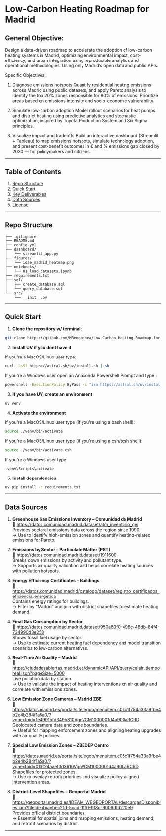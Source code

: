 # Low-Carbon Heating Roadmap for Madrid

General Objective:
---
Design a data-driven roadmap to accelerate the adoption of low-carbon heating systems in Madrid, optimizing environmental impact, cost-efficiency, and urban integration using reproducible analytics and operational methodologies. Using only Madrid’s open data and public APIs.

Specific Objectives:
1. Diagnose emissions hotspots Quantify residential heating emissions across Madrid using public datasets, and apply Pareto analysis to identify the top 20% zones responsible for 80% of emissions. Prioritize areas based on emissions intensity and socio-economic vulnerability.

2. Simulate low-carbon adoption Model rollout scenarios for heat pumps and district heating using predictive analytics and stochastic optimization, inspired by Toyota Production System and Six Sigma principles.

3. Visualize impact and tradeoffs Build an interactive dashboard (Streamlit + Tableau) to map emissions hotspots, simulate technology adoption, and present cost-benefit outcomes in € and % emissions gap closed by 2030 — for policymakers and citizens.

---

## Table of Contents

1. [Repo Structure](#repo-structure)  
2. [Quick Start](#quick-start)  
3. [Key Deliverables](#key-deliverables)  
4. [Data Sources](#data-sources)  
5. [License](#license)

---

## Repo Structure

```
├── .gitignore
├── README.md
├── config.yml
├── dashboard/
│   └── streamlit_app.py
├── figures/
│   └── idae_madrid_heatmap.png
├── notebooks/
│   └── 01_load_datasets.ipynb
├── requirements.txt
├── sql/
│   ├── create_database.sql
│   └── query_database.sql
└── src/
    └── __init__.py
```
---
## Quick Start

1. **Clone the repository w/ terminal**:

```bash
git clone https://github.com/MBengochea/Low-Carbon-Heating-Roadmap-for-Madrid.git
```

2. **Install UV if you dont have it**

If you're a MacOS/Linux user type:

```bash
curl -LsSf https://astral.sh/uv/install.sh | sh
```

If you're a Windows user open an Anaconda Powershell Prompt and type :

```bash
powershell -ExecutionPolicy ByPass -c "irm https://astral.sh/uv/install.ps1 | iex"
```

3. **If you have UV, create an environment**

```bash
uv venv 
```

4. **Activate the environment**

If you're a MacOS/Linux user type (if you're using a bash shell):

```bash
source ./venv/bin/activate
```

If you're a MacOS/Linux user type (if you're using a csh/tcsh shell):

```bash
source ./venv/bin/activate.csh
```

If you're a Windows user type:

```bash
.venv\Scripts\activate
```

5. **Install dependencies**:

```bash
uv pip install -r requirements.txt
```
---
## **Data Sources**

1. **Greenhouse Gas Emissions Inventory – Comunidad de Madrid**  
   🔗 https://datos.comunidad.madrid/dataset/atm_inventario_gei  
   Provides sectoral emissions data across the region since 1990.  
   → Use to identify high-emission zones and quantify heating-related emissions for Pareto.

2. **Emissions by Sector – Particulate Matter (PST)**  
   🔗 https://datos.comunidad.madrid/dataset/1911600  
   Breaks down emissions by activity and pollutant type.  
   → Supports air quality validation and helps correlate heating sources with pollution hotspots.

3. **Energy Efficiency Certificates – Buildings**  
   🔗 https://datos.comunidad.madrid/catalogo/dataset/registro_certificados_eficiencia_energetica  
   Contains energy ratings for buildings.  
   → Filter by “Madrid” and join with district shapefiles to estimate heating demand.

4. **Final Gas Consumption by Sector**  
   🔗 https://datos.comunidad.madrid/dataset/950a60f0-498c-48db-84f4-734990d3e253  
   Shows fossil fuel usage by sector.  
   → Use to estimate current heating fuel dependency and model transition scenarios to low-carbon alternatives.

5. **Real-Time Air Quality – Madrid**  
   🔗 https://ciudadesabiertas.madrid.es/dynamicAPI/API/query/calair_tiemporeal.json?pageSize=5000  
   Live pollution data by station.  
   → Use to validate the impact of heating interventions on air quality and correlate with emissions zones.

6. **Low Emission Zone Cameras – Madrid ZBE**  
   🔗 https://datos.madrid.es/portal/site/egob/menuitem.c05c1f754a33a9fbe4b2e4b284f1a5a0/?vgnextoid=1e4991bfd349b810VgnVCM1000001d4a900aRCRD  
   Geolocated camera data and zone boundaries.  
   → Useful for mapping enforcement zones and aligning heating upgrades with air quality policies.

7. **Special Low Emission Zones – ZBEDEP Centro**  
   🔗 https://datos.madrid.es/portal/site/egob/menuitem.c05c1f754a33a9fbe4b2e4b284f1a5a0/?vgnextoid=019f24aaef3d3610VgnVCM1000001d4a900aRCRD  
   Shapefiles for protected zones.  
   → Use to overlay retrofit priorities and visualize policy-aligned intervention areas.

8. **District-Level Shapefiles – Geoportal Madrid**  
   🔗 https://geoportal.madrid.es/IDEAM_WBGEOPORTAL/descargasDisponibles.iam?fileIdent=aebec21d-5cad-11f0-9f8c-9009dfd270e9  
   Provides official district boundaries.  
   → Essential for spatial joins and mapping emissions, heating demand, and retrofit scenarios by district.
<!--
9. **3D Building Models – Geoportal Madrid**  
   🔗 https://geoportal.madrid.es/IDEAM_WBGEOPORTAL/dataset.iam?id=ece2d15a-d16f-46e8-aaec-9576771b9997
   High-resolution 3D geometry grouped by district.  
   → Use to visualize top 20% emission districts in 3D and overlay thematic data like retrofit cost or emissions gap closure.
-->
---
